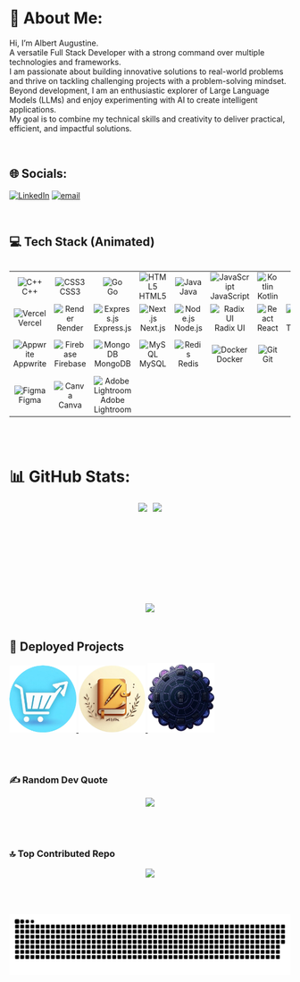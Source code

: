 # 💫 About Me:

<div align="left">

Hi, I’m Albert Augustine.<br>
A versatile Full Stack Developer with a strong command over multiple technologies and frameworks. <br>
I am passionate about building innovative solutions to real-world problems and thrive on tackling challenging projects with a problem-solving mindset. <br>
Beyond development, I am an enthusiastic explorer of Large Language Models (LLMs) and enjoy experimenting with AI to create intelligent applications. <br>
My goal is to combine my technical skills and creativity to deliver practical, efficient, and impactful solutions.
</div>
<br>

## 🌐 Socials:

<div align="left">

[![LinkedIn](https://img.shields.io/badge/LinkedIn-%230077B5.svg?logo=linkedin&logoColor=white)](https://linkedin.com/in/https://www.linkedin.com/in/albertaugustine1884/)
[![email](https://img.shields.io/badge/Email-D14836?logo=gmail&logoColor=white)](mailto:albertnedumudy@gmail.com)
</div>
<br>

## 💻 Tech Stack (Animated)

<div style="display: flex; justify-content: center;">
<table align="center">

<!-- ────────────── 1st Row ────────────── -->
<tr>
  <td align="center" width="96">
    <img src="https://raw.githubusercontent.com/saadeghi/files/main/animated-icons/cpp.gif" width="48" height="48" alt="C++" /><br>C++
  </td>
  <td align="center" width="96">
    <img src="https://raw.githubusercontent.com/saadeghi/files/main/animated-icons/css.gif" width="48" height="48" alt="CSS3" /><br>CSS3
  </td>
  <td align="center" width="96">
    <img src="https://raw.githubusercontent.com/saadeghi/files/main/animated-icons/go.gif" width="48" height="48" alt="Go" /><br>Go
  </td>
  <td align="center" width="96">
    <img src="https://raw.githubusercontent.com/saadeghi/files/main/animated-icons/html.gif" width="48" height="48" alt="HTML5" /><br>HTML5
  </td>
  <td align="center" width="96">
    <img src="https://raw.githubusercontent.com/saadeghi/files/main/animated-icons/java.gif" width="48" height="48" alt="Java" /><br>Java
  </td>
  <td align="center" width="96">
    <img src="https://raw.githubusercontent.com/saadeghi/files/main/animated-icons/javascript.gif" width="48" height="48" alt="JavaScript" /><br>JavaScript
  </td>
  <td align="center" width="96">
    <img src="https://raw.githubusercontent.com/saadeghi/files/main/animated-icons/kotlin.gif" width="48" height="48" alt="Kotlin" /><br>Kotlin
  </td>
  <td align="center" width="96">
    <img src="https://raw.githubusercontent.com/saadeghi/files/main/animated-icons/python.gif" width="48" height="48" alt="Python" /><br>Python
  </td>
  <td align="center" width="96">
    <img src="https://raw.githubusercontent.com/saadeghi/files/main/animated-icons/typescript.gif" width="48" height="48" alt="TypeScript" /><br>TypeScript
  </td>
</tr>

<!-- ────────────── 2nd Row ────────────── -->
<tr>
  <td align="center" width="96">
    <img src="https://raw.githubusercontent.com/saadeghi/files/main/animated-icons/vercel.gif" width="48" height="48" alt="Vercel" /><br>Vercel
  </td>
  <td align="center" width="96">
    <img src="https://raw.githubusercontent.com/saadeghi/files/main/animated-icons/render.gif" width="48" height="48" alt="Render" /><br>Render
  </td>
  <td align="center" width="96">
    <img src="https://raw.githubusercontent.com/saadeghi/files/main/animated-icons/express.gif" width="48" height="48" alt="Express.js" /><br>Express.js
  </td>
  <td align="center" width="96">
    <img src="https://raw.githubusercontent.com/saadeghi/files/main/animated-icons/nextjs.gif" width="48" height="48" alt="Next.js" /><br>Next.js
  </td>
  <td align="center" width="96">
    <img src="https://raw.githubusercontent.com/saadeghi/files/main/animated-icons/nodejs.gif" width="48" height="48" alt="Node.js" /><br>Node.js
  </td>
  <td align="center" width="96">
    <img src="https://raw.githubusercontent.com/saadeghi/files/main/animated-icons/radixui.gif" width="48" height="48" alt="Radix UI" /><br>Radix UI
  </td>
  <td align="center" width="96">
    <img src="https://raw.githubusercontent.com/saadeghi/files/main/animated-icons/react.gif" width="48" height="48" alt="React" /><br>React
  </td>
  <td align="center" width="96">
    <img src="https://raw.githubusercontent.com/saadeghi/files/main/animated-icons/tailwind.gif" width="48" height="48" alt="Tailwind CSS" /><br>TailwindCSS
  </td>
  <td align="center" width="96">
    <img src="https://raw.githubusercontent.com/saadeghi/files/main/animated-icons/prisma.gif" width="48" height="48" alt="Prisma" /><br>Prisma
  </td>
</tr>

<!-- ────────────── 3rd Row ────────────── -->
<tr>
  <td align="center" width="96">
    <img src="https://raw.githubusercontent.com/saadeghi/files/main/animated-icons/appwrite.gif" width="48" height="48" alt="Appwrite" /><br>Appwrite
  </td>
  <td align="center" width="96">
    <img src="https://raw.githubusercontent.com/saadeghi/files/main/animated-icons/firebase.gif" width="48" height="48" alt="Firebase" /><br>Firebase
  </td>
  <td align="center" width="96">
    <img src="https://raw.githubusercontent.com/saadeghi/files/main/animated-icons/mongodb.gif" width="48" height="48" alt="MongoDB" /><br>MongoDB
  </td>
  <td align="center" width="96">
    <img src="https://raw.githubusercontent.com/saadeghi/files/main/animated-icons/mysql.gif" width="48" height="48" alt="MySQL" /><br>MySQL
  </td>
  <td align="center" width="96">
    <img src="https://raw.githubusercontent.com/saadeghi/files/main/animated-icons/redis.gif" width="48" height="48" alt="Redis" /><br>Redis
  </td>
  <td align="center" width="96">
    <img src="https://raw.githubusercontent.com/saadeghi/files/main/animated-icons/docker.gif" width="48" height="48" alt="Docker" /><br>Docker
  </td>
  <td align="center" width="96">
    <img src="https://raw.githubusercontent.com/saadeghi/files/main/animated-icons/git.gif" width="48" height="48" alt="Git" /><br>Git
  </td>
  <td align="center" width="96">
    <img src="https://raw.githubusercontent.com/saadeghi/files/main/animated-icons/github.gif" width="48" height="48" alt="GitHub" /><br>GitHub
  </td>
  <td align="center" width="96">
    <img src="https://raw.githubusercontent.com/saadeghi/files/main/animated-icons/githubactions.gif" width="48" height="48" alt="GitHub Actions" /><br>GitHub Actions
  </td>
</tr>

<!-- ────────────── 4th Row ────────────── -->
<tr>
  <td align="center" width="96">
    <img src="https://raw.githubusercontent.com/saadeghi/files/main/animated-icons/figma.gif" width="48" height="48" alt="Figma" /><br>Figma
  </td>
  <td align="center" width="96">
    <img src="https://raw.githubusercontent.com/saadeghi/files/main/animated-icons/canva.gif" width="48" height="48" alt="Canva" /><br>Canva
  </td>
  <td align="center" width="96">
    <img src="https://raw.githubusercontent.com/saadeghi/files/main/animated-icons/lightroom.gif" width="48" height="48" alt="Adobe Lightroom" /><br>Adobe Lightroom
  </td>
</tr>

</table>
</div>
<br><br>

# 📊 GitHub Stats:

<div align="center">

<div style="display: flex; justify-content: center; gap: 10px;">
  <img src="https://github-readme-stats.vercel.app/api?username=Pyro-Warrior-1884&theme=gotham&hide_border=false&include_all_commits=true&count_private=true" height="180px"/>
  <img src="https://nirzak-streak-stats.vercel.app/?user=Pyro-Warrior-1884&theme=gotham&hide_border=false" height="180px"/>
</div>

<div align="center">
  <img src="https://github-readme-stats.vercel.app/api/top-langs/?username=Pyro-Warrior-1884&theme=gotham&hide_border=false&include_all_commits=true&count_private=true&layout=compact" />
</div>

</div>
<br>

## 🚀 Deployed Projects

<a href="https://frontend-cmy9dbzhg-albertnedumudy-5247s-projects.vercel.app">
  <img src="https://raw.githubusercontent.com/Pyro-Warrior-1884/Pyro-Warrior-1884/output/asset/NavCart.png" width="120" alt="NavCart" />
</a>

<a href="https://github-frontend-p4jahh4jo-albertnedumudy-5247s-projects.vercel.app">
  <img src="https://raw.githubusercontent.com/Pyro-Warrior-1884/Pyro-Warrior-1884/output/asset/GithubTool.png" width="120" alt="Code Submission Tool" />
</a>

<a href="https://aifinancerecomm-9o1uqcqmi-albertnedumudy-5247s-projects.vercel.app">
  <img src="https://raw.githubusercontent.com/Pyro-Warrior-1884/Pyro-Warrior-1884/output/asset/Cooler.png" width="120" alt="AI Finance Recommendation" />
</a>

<br><br>

### ✍️ Random Dev Quote

<div align="center">
  
![](https://quotes-github-readme.vercel.app/api?type=horizontal&theme=radical)

</div>

<br><br>

### 🔝 Top Contributed Repo

<div align="center">
  
![](https://github-contributor-stats.vercel.app/api?username=Pyro-Warrior-1884&limit=5&theme=gotham&combine_all_yearly_contributions=true)

</div>

<br><br>

<div align="center">
  
![snake animation](https://raw.githubusercontent.com/Pyro-Warrior-1884/Pyro-Warrior-1884/output/snake.svg)

</div>
